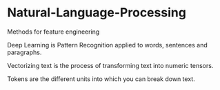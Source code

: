 # Natural-Language-Processing
Methods for feature engineering


Deep Learning is Pattern Recognition applied to words, sentences and paragraphs.

Vectorizing text is the process of transforming text into numeric tensors.

Tokens are the different units into which you can break down text.

